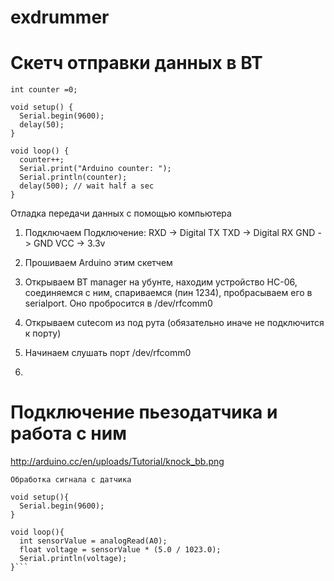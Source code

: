 exdrummer
=========

# Скетч отправки данных в BT

```
int counter =0;

void setup() {
  Serial.begin(9600); 
  delay(50);
}

void loop() {
  counter++;
  Serial.print("Arduino counter: ");
  Serial.println(counter);
  delay(500); // wait half a sec
}
```


Отладка передачи данных с помощью компьютера

1. Подключаем
Подключение:
RXD -> Digital TX
TXD -> Digital RX
GND -> GND
VCC -> 3.3v

2. Прошиваем Arduino этим скетчем
3. Открываем BT manager на убунте, находим устройство HC-06, соединяемся с ним, спариваемся (пин 1234), пробрасываем его в serialport. Оно пробросится в /dev/rfcomm0
4. Открываем cutecom из под рута (обязательно иначе не подключится к порту)
5. Начинаем слушать порт /dev/rfcomm0
6. 


# Подключение пьезодатчика и работа с ним

http://arduino.cc/en/uploads/Tutorial/knock_bb.png


```
Обработка сигнала с датчика

void setup(){
  Serial.begin(9600);
}

void loop(){
  int sensorValue = analogRead(A0);
  float voltage = sensorValue * (5.0 / 1023.0);
  Serial.println(voltage);  
}```




